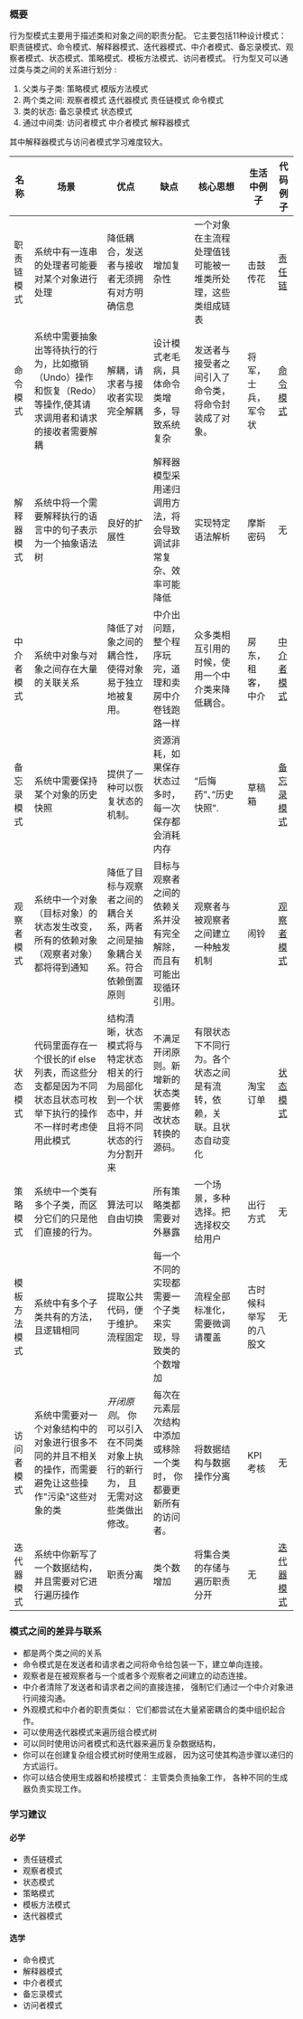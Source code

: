### 概要
行为型模式主要用于描述类和对象之间的职责分配。
它主要包括11种设计模式：职责链模式、命令模式、解释器模式、迭代器模式、中介者模式、备忘录模式、观察者模式、状态模式、策略模式、模板方法模式、访问者模式。
行为型又可以通过类与类之间的关系进行划分 :
1. 父类与子类:
   策略模式
   模版方法模式
2. 两个类之间:
   观察者模式
   迭代器模式
   责任链模式
   命令模式
3. 类的状态:
   备忘录模式
   状态模式
4. 通过中间类:
   访问者模式
   中介者模式
   解释器模式

其中解释器模式与访问者模式学习难度较大。

名称| 场景 | 优点 | 缺点| 核心思想 | 生活中例子  | 代码例子
---|--- |---|---|---|--- |---
职责链模式 | 系统中有一连串的处理者可能要对某个对象进行处理 | 降低耦合，发送者与接收者无须拥有对方明确信息 | 增加复杂性                                                   | 一个对象在主流程处理值钱可能被一堆类所处理，这些类组成链表 | 击鼓传花 | [责任链](https://github.com/luo1993hao/luo/tree/master/arithmetic/src/main/java/org/luo/arithmetic/designpattern/behavioral/chain)
命令模式 | 系统中需要抽象出等待执行的行为，比如撤销（Undo）操作和恢复（Redo）等操作,使其请求调用者和请求的接收者需要解耦 | 解耦，请求者与接收者实现完全解耦 | 设计模式老毛病，具体命令类增多，导致系统复杂 | 发送者与接受者之间引入了命令类，将命令封装成了对象。 | 将军，士兵，军令状 | [命令模式](https://github.com/luo1993hao/luo/tree/master/arithmetic/src/main/java/org/luo/arithmetic/designpattern/behavioral/command)
解释器模式| 系统中将一个需要解释执行的语言中的句子表示为一个抽象语法树 | 良好的扩展性 | 解释器模型采用递归调用方法，将会导致调试非常复杂、效率可能降低 | 实现特定语法解析 | 摩斯密码 | 无
中介者模式 | 系统中对象与对象之间存在大量的关联关系 | 降低了对象之间的耦合性，使得对象易于独立地被复用。 | 中介出问题，整个程序玩完，道理和卖房中介卷钱跑路一样 | 众多类相互引用的时候，使用一个中介类来降低耦合。 | 房东，租客，中介 | [中介者模式](https://github.com/luo1993hao/luo/tree/master/arithmetic/src/main/java/org/luo/arithmetic/designpattern/behavioral/mediator)
备忘录模式| 系统中需要保持某个对象的历史快照 | 提供了一种可以恢复状态的机制。 | 资源消耗，如果保存状态过多时，每一次保存都会消耗内存 | “后悔药”、”历史快照”. |草稿箱 | [备忘录模式](https://github.com/luo1993hao/luo/tree/master/arithmetic/src/main/java/org/luo/arithmetic/designpattern/behavioral/memento)
观察者模式| 系统中一个对象（目标对象）的状态发生改变，所有的依赖对象（观察者对象）都将得到通知 | 降低了目标与观察者之间的耦合关系，两者之间是抽象耦合关系。符合依赖倒置原则 | 目标与观察者之间的依赖关系并没有完全解除，而且有可能出现循环引用。 | 观察者与被观察者之间建立一种触发机制 |闹铃 | [观察者模式](https://github.com/luo1993hao/luo/tree/master/arithmetic/src/main/java/org/luo/arithmetic/designpattern/behavioral/observer)
状态模式| 代码里面存在一个很长的if else列表，而这些分支都是因为不同状态且状态可枚举下执行的操作不一样时考虑使用此模式 | 结构清晰，状态模式将与特定状态相关的行为局部化到一个状态中，并且将不同状态的行为分割开来 | 不满足开闭原则。新增新的状态类需要修改状态转换的源码。 | 有限状态下不同行为。各个状态之间是有流转，依赖，关联。且状态自动变化 |淘宝订单 | [状态模式](https://github.com/luo1993hao/luo/tree/master/arithmetic/src/main/java/org/luo/arithmetic/designpattern/behavioral/command)
策略模式| 系统中一个类有多个子类，而区分它们的只是他们直接的行为。 | 算法可以自由切换 | 所有策略类都需要对外暴露 | 一个场景，多种选择。把选择权交给用户 |出行方式 | 无
模板方法模式| 系统中有多个子类共有的方法，且逻辑相同 | 提取公共代码，便于维护。流程固定 | 每一个不同的实现都需要一个子类来实现，导致类的个数增加 | 流程全部标准化，需要微调请覆盖 |古时候科举写的八股文 | 无
访问者模式| 系统中需要对一个对象结构中的对象进行很多不同的并且不相关的操作，而需要避免让这些操作"污染"这些对象的类 | *开闭原则*。 你可以引入在不同类对象上执行的新行为， 且无需对这些类做出修改。 | 每次在元素层次结构中添加或移除一个类时， 你都要更新所有的访问者。 | 将数据结构与数据操作分离 |KPI考核 | 无
迭代器模式| 系统中你新写了一个数据结构，并且需要对它进行遍历操作 | 职责分离 | 类个数增加 | 将集合类的存储与遍历职责分开 |无 | [迭代器模式](https://github.com/luo1993hao/luo/tree/master/arithmetic/src/main/java/org/luo/arithmetic/designpattern/behavioral/iterator)
### 模式之间的差异与联系
- 都是两个类之间的关系
- 命令模式是在发送者和请求者之间将命令给包装一下，建立单向连接。
- 观察者是在被观察者与一个或者多个观察者之间建立的动态连接。
- 中介者清除了发送者和请求者之间的直接连接， 强制它们通过一个中介对象进行间接沟通。
- 外观模式和中介者的职责类似： 它们都尝试在大量紧密耦合的类中组织起合作。
- 可以使用迭代器模式来遍历组合模式树
- 可以同时使用访问者模式和迭代器来遍历复杂数据结构，
- 你可以在创建复杂组合模式树时使用生成器， 因为这可使其构造步骤以递归的方式运行。
- 你可以结合使用生成器和桥接模式： 主管类负责抽象工作， 各种不同的生成器负责实现工作。
### 学习建议
#### 必学
- 责任链模式
- 观察者模式
- 状态模式
- 策略模式
- 模板方法模式
- 迭代器模式
#### 选学
- 命令模式
- 解释器模式
- 中介者模式
- 备忘录模式
- 访问者模式